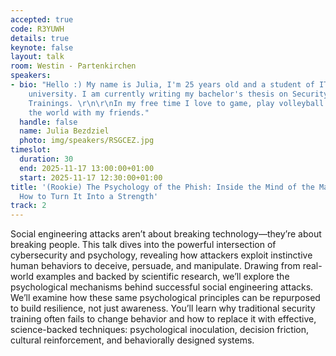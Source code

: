 ```yaml
---
accepted: true
code: R3YUWH
details: true
keynote: false
layout: talk
room: Westin - Partenkirchen
speakers:
- bio: "Hello :) My name is Julia, I'm 25 years old and a student of IT-Security at
    university. I am currently writing my bachelor's thesis on Security Awareness
    Trainings. \r\n\r\nIn my free time I love to game, play volleyball or go travel
    the world with my friends."
  handle: false
  name: Julia Bezdziel
  photo: img/speakers/RSGCEZ.jpg
timeslot:
  duration: 30
  end: 2025-11-17 13:00:00+01:00
  start: 2025-11-17 12:30:00+01:00
title: '(Rookie) The Psychology of the Phish: Inside the Mind of the Manipulated and
  How to Turn It Into a Strength'
track: 2
---
```


Social engineering attacks aren’t about breaking technology—they’re about breaking people.
This talk dives into the powerful intersection of cybersecurity and psychology, revealing how attackers exploit instinctive human behaviors to deceive, persuade, and manipulate.
Drawing from real-world examples and backed by scientific research, we’ll explore the psychological mechanisms behind successful social engineering attacks.
We’ll examine how these same psychological principles can be repurposed to build resilience, not just awareness.
You’ll learn why traditional security training often fails to change behavior and how to replace it with effective, science-backed techniques: psychological inoculation, decision friction, cultural reinforcement, and behaviorally designed systems.